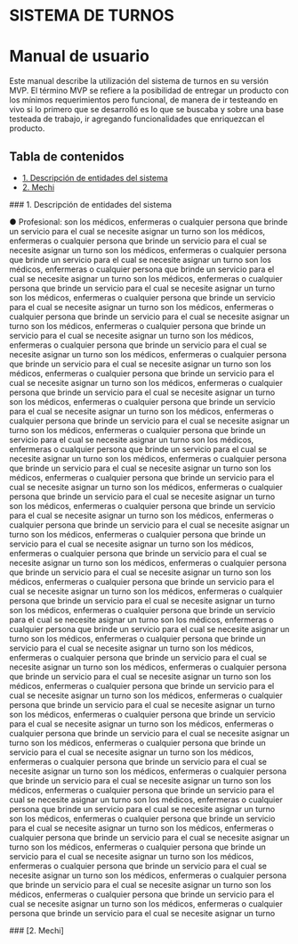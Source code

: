 # **SISTEMA DE TURNOS**



# Manual de usuario


Este manual describe la utilización del sistema de turnos en su versión MVP.  El término MVP se refiere a la posibilidad de entregar un producto con los mínimos requerimientos pero funcional, de manera de ir testeando en vivo si lo primero que se desarrolló es lo que se buscaba y sobre una base testeada de trabajo, ir agregando funcionalidades que enriquezcan el producto.

## Tabla de contenidos
  * [1. Descripción de entidades del sistema](#entidades)
  * [2. Mechi](#mechi)




<a id="entidades" />
### 1. Descripción de entidades del sistema

●	Profesional: son los médicos, enfermeras o cualquier persona que brinde un servicio para el cual se necesite asignar un turno
 son los médicos, enfermeras o cualquier persona que brinde un servicio para el cual se necesite asignar un turno son los médicos, enfermeras o cualquier persona que brinde un servicio para el cual se necesite asignar un turno son los médicos, enfermeras o cualquier persona que brinde un servicio para el cual se necesite asignar un turno son los médicos, enfermeras o cualquier persona que brinde un servicio para el cual se necesite asignar un turno son los médicos, enfermeras o cualquier persona que brinde un servicio para el cual se necesite asignar un turno son los médicos, enfermeras o cualquier persona que brinde un servicio para el cual se necesite asignar un turno son los médicos, enfermeras o cualquier persona que brinde un servicio para el cual se necesite asignar un turno son los médicos, enfermeras o cualquier persona que brinde un servicio para el cual se necesite asignar un turno son los médicos, enfermeras o cualquier persona que brinde un servicio para el cual se necesite asignar un turno son los médicos, enfermeras o cualquier persona que brinde un servicio para el cual se necesite asignar un turno son los médicos, enfermeras o cualquier persona que brinde un servicio para el cual se necesite asignar un turno son los médicos, enfermeras o cualquier persona que brinde un servicio para el cual se necesite asignar un turno son los médicos, enfermeras o cualquier persona que brinde un servicio para el cual se necesite asignar un turno son los médicos, enfermeras o cualquier persona que brinde un servicio para el cual se necesite asignar un turno son los médicos, enfermeras o cualquier persona que brinde un servicio para el cual se necesite asignar un turno son los médicos, enfermeras o cualquier persona que brinde un servicio para el cual se necesite asignar un turno son los médicos, enfermeras o cualquier persona que brinde un servicio para el cual se necesite asignar un turno son los médicos, enfermeras o cualquier persona que brinde un servicio para el cual se necesite asignar un turno son los médicos, enfermeras o cualquier persona que brinde un servicio para el cual se necesite asignar un turno son los médicos, enfermeras o cualquier persona que brinde un servicio para el cual se necesite asignar un turno son los médicos, enfermeras o cualquier persona que brinde un servicio para el cual se necesite asignar un turno son los médicos, enfermeras o cualquier persona que brinde un servicio para el cual se necesite asignar un turno son los médicos, enfermeras o cualquier persona que brinde un servicio para el cual se necesite asignar un turno son los médicos, enfermeras o cualquier persona que brinde un servicio para el cual se necesite asignar un turno son los médicos, enfermeras o cualquier persona que brinde un servicio para el cual se necesite asignar un turno son los médicos, enfermeras o cualquier persona que brinde un servicio para el cual se necesite asignar un turno son los médicos, enfermeras o cualquier persona que brinde un servicio para el cual se necesite asignar un turno son los médicos, enfermeras o cualquier persona que brinde un servicio para el cual se necesite asignar un turno son los médicos, enfermeras o cualquier persona que brinde un servicio para el cual se necesite asignar un turno son los médicos, enfermeras o cualquier persona que brinde un servicio para el cual se necesite asignar un turno son los médicos, enfermeras o cualquier persona que brinde un servicio para el cual se necesite asignar un turno son los médicos, enfermeras o cualquier persona que brinde un servicio para el cual se necesite asignar un turno son los médicos, enfermeras o cualquier persona que brinde un servicio para el cual se necesite asignar un turno son los médicos, enfermeras o cualquier persona que brinde un servicio para el cual se necesite asignar un turno son los médicos, enfermeras o cualquier persona que brinde un servicio para el cual se necesite asignar un turno son los médicos, enfermeras o cualquier persona que brinde un servicio para el cual se necesite asignar un turno son los médicos, enfermeras o cualquier persona que brinde un servicio para el cual se necesite asignar un turno son los médicos, enfermeras o cualquier persona que brinde un servicio para el cual se necesite asignar un turno son los médicos, enfermeras o cualquier persona que brinde un servicio para el cual se necesite asignar un turno son los médicos, enfermeras o cualquier persona que brinde un servicio para el cual se necesite asignar un turno son los médicos, enfermeras o cualquier persona que brinde un servicio para el cual se necesite asignar un turno son los médicos, enfermeras o cualquier persona que brinde un servicio para el cual se necesite asignar un turno son los médicos, enfermeras o cualquier persona que brinde un servicio para el cual se necesite asignar un turno son los médicos, enfermeras o cualquier persona que brinde un servicio para el cual se necesite asignar un turno son los médicos, enfermeras o cualquier persona que brinde un servicio para el cual se necesite asignar un turno son los médicos, enfermeras o cualquier persona que brinde un servicio para el cual se necesite asignar un turno

<a id="mechi" />
### [2. Mechi]
